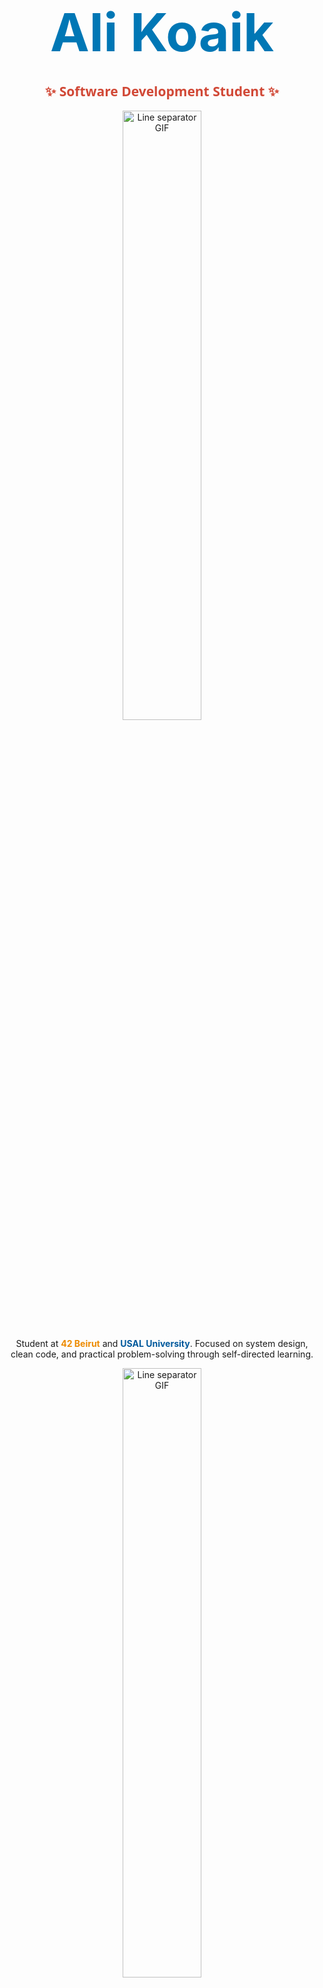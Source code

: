 # <div align="center"><span style="color:#0077B5; font-size:3em; font-weight:bold;">Ali Koaik</span></div>
<h2 align="center"><span style="color:#D14836; font-family: 'Segoe UI', Tahoma, Geneva, Verdana, sans-serif;">✨ Software Development Student ✨</span></h2>

<div align="center">
  <img src="https://user-images.githubusercontent.com/73097560/115834477-dbab4500-a447-11eb-908a-139a6edaec5c.gif" width="50%" alt="Line separator GIF">
</div>

<p align="center">
Student at <span style="color:#ED8B00; font-weight:bold;">42 Beirut</span> and <span style="color:#00599C; font-weight:bold;">USAL University</span>. Focused on system design, clean code, and practical problem-solving through self-directed learning.
</p>

<div align="center">
  <img src="https://user-images.githubusercontent.com/73097560/115834477-dbab4500-a447-11eb-908a-139a6edaec5c.gif" width="50%" alt="Line separator GIF">
</div>

## <div align="center"><span style="color:#4EAA25; font-size:2em;">🛠️ Focus & Tools</span></div>

<p align="center">
Building strong fundamentals with <span style="color:#00599C; font-weight:bold;">C</span> and expanding into full-stack development.
</p>

<div align="center">
  <h3><span style="color:#F7DF1E;">Languages</span></h3>
  <img src="https://img.shields.io/badge/C-00599C?style=for-the-badge&logo=c&logoColor=white" />
  <img src="https://img.shields.io/badge/Python-3776AB?style=for-the-badge&logo=python&logoColor=white" />
  <img src="https://img.shields.io/badge/JavaScript-F7DF1E?style=for-the-badge&logo=javascript&logoColor=black" />
  <img src="https://img.shields.io/badge/Java-ED8B00?style=for-the-badge&logo=java&logoColor=white" />
  <img src="https://img.shields.io/badge/Bash-4EAA25?style=for-the-badge&logo=gnu-bash&logoColor=white" />

  <h3><span style="color:#7952B3;">Web & Databases</span></h3>
  <img src="https://img.shields.io/badge/Flask-000000?style=for-the-badge&logo=flask&logoColor=white" />
  <img src="https://img.shields.io/badge/Bootstrap-7952B3?style=for-the-badge&logo=bootstrap&logoColor=white" />
  <img src="https://img.shields.io/badge/MySQL-4479A1?style=for-the-badge&logo=mysql&logoColor=white" />

  <h3><span style="color:#F05032;">Tools & Systems</span></h3>
  <img src="https://img.shields.io/badge/Git-F05032?style=for-the-badge&logo=git&logoColor=white" />
  <img src="https://img.shields.io/badge/Linux-FCC624?style=for-the-badge&logo=linux&logoColor=black" />
</div>

<div align="center">
  <img src="https://user-images.githubusercontent.com/73097560/115834477-dbab4500-a447-11eb-908a-139a6edaec5c.gif" width="50%" alt="Line separator GIF">
</div>

## <div align="center"><span style="color:#ED8B00; font-size:2em;">🔭 Current Goals</span></div>

- <span style="color:#0077B5;">**<img src="https://img.icons8.com/color/25/000000/brain.png"/> Problem-Solving**</span>: Strengthening algorithmic thinking at 42.  
- <span style="color:#3776AB;">**<img src="https://img.icons8.com/color/25/000000/internet.png"/> Full Stack**</span>: Integrating front-end and backend logic.  
- <span style="color:#ED8B00;">**<img src="https://img.icons8.com/color/25/000000/android-os.png"/> Mobile**</span>: Learning Android with Java.  
- <span style="color:#F05032;">**<img src="https://img.icons8.com/color/25/000000/3d-printer.png"/> 3D & Graphics**</span>: Exploring rendering and visual computation.

<div align="center">
  <img src="https://user-images.githubusercontent.com/73097560/115834477-dbab4500-a447-11eb-908a-139a6edaec5c.gif" width="50%" alt="Line separator GIF">
</div>

## <div align="center"><span style="color:#FCC624; font-size:2em;">🤝 Connect</span></div>

<p align="center">
<a href="https://www.linkedin.com/in/ali-koaik-86a4b4272" target="_blank">
  <img src="https://img.shields.io/badge/LinkedIn-0077B5?style=for-the-badge&logo=linkedin&logoColor=white"/>
</a>
<a href="mailto:alikoaik004@gmail.com" target="_blank">
  <img src="https://img.shields.io/badge/Gmail-D14836?style=for-the-badge&logo=gmail&logoColor=white"/>
</a>
</p>

<h3 align="center">
    <span style="color:#4479A1; font-style:italic;">Explore my repositories.</span>
</h3>
